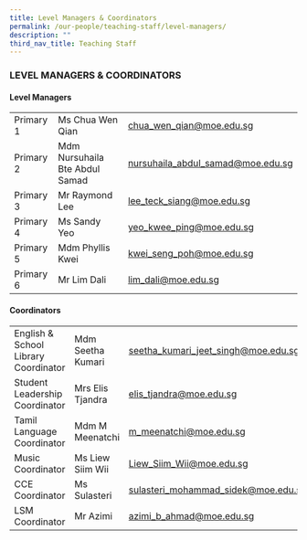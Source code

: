 ```yaml
---
title: Level Managers & Coordinators
permalink: /our-people/teaching-staff/level-managers/
description: ""
third_nav_title: Teaching Staff
---
```

### LEVEL MANAGERS & COORDINATORS

#### Level Managers

| | | |
|---|---|---|
| Primary 1  | Ms Chua Wen Qian  | [chua\_wen\_qian@moe.edu.sg](mailto:chua\_wen\_qian@moe.edu.sg)   |
| Primary 2 | Mdm Nursuhaila Bte Abdul Samad | [nursuhaila\_abdul\_samad@moe.edu.sg](mailto:nursuhaila_abdul_samad@moe.edu.sg)  |
| Primary 3 |  Mr Raymond Lee | [lee\_teck\_siang@moe.edu.sg](mailto:lee\_teck\_siang@moe.edu.sg)|
| Primary 4 | Ms Sandy Yeo | [yeo_kwee_ping@moe.edu.sg](mailto:yeo_kwee_ping@moe.edu.sg)  |
| Primary 5 | Mdm Phyllis Kwei | [kwei\_seng\_poh@moe.edu.sg](mailto:kwei\_seng\_poh@moe.edu.sg)  |
| Primary 6 | Mr Lim Dali  | [lim\_dali@moe.edu.sg](mailto:lim\_dali@moe.edu.sg)

#### Coordinators

| | | |
|---	|---	|---	|
| English & School Library Coordinator 	| Mdm Seetha Kumari 	| [seetha\_kumari\_jeet\_singh@moe.edu.sg](mailto:seetha_kumari_jeet_singh@moe.edu.sg) 	|
| Student Leadership Coordinator  	| Mrs Elis Tjandra  	| [elis\_tjandra@moe.edu.sg](mailto:elis_tjandra@moe.edu.sg) 	|
| Tamil Language Coordinator 	| Mdm M Meenatchi 	| [m\_meenatchi@moe.edu.sg](mailto:m_meenatchi@moe.edu.sg) 	|
| Music Coordinator 	| Ms Liew Siim Wii 	| [Liew\_Siim\_Wii@moe.edu.sg](mailto:Liew_Siim_Wii@schools.gov.sg) 	|
| CCE Coordinator 	| Ms Sulasteri 	| [sulasteri\_mohammad\_sidek@moe.edu.sg](mailto:sulasteri_mohammad_sidek@moe.edu.sg) 	 	| Physical Education/PAL Coordinator 	| Mdm Siti Aisha 	| [siti\_aisha\_juraimi@moe.edu.sg](mailto:siti_aisha_juraimi@moe.edu.sg) 		|
| LSM Coordinator 	| Mr Azimi 	| [azimi\_b\_ahmad@moe.edu.sg](mailto:azimi_b_ahmad@schools.gov.sg)	|	
